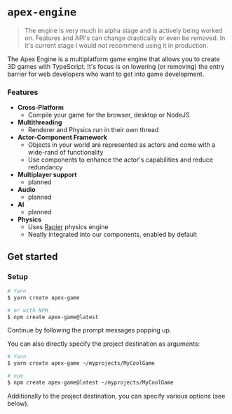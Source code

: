 # `apex-engine`

> The engine is very much in alpha stage and is actively being worked on. Features and API's can change drastically or even be removed. In it's current stage I would not recommend using it in production.

The Apex Engine is a multiplatform game engine that allows you to create 3D games with TypeScript. It's focus is on lowering (or removing) the entry barrier for web developers who want to get into game development.

### Features
- **Cross-Platform**
    - Compile your game for the browser, desktop or NodeJS
- **Multithreading**
    - Renderer and Physics run in their own thread
- **Actor-Component Framework**
    - Objects in your world are represented as actors and come with a wide-rand of functionality
    - Use components to enhance the actor's capabilities and reduce redundancy
- **Multiplayer support**
    - planned
- **Audio**
    - planned
- **AI**
    - planned
- **Physics**
    - Uses [Rapier](https://rapier.rs/docs/) physics engine
    - Neatly integrated into our components, enabled by default

## Get started

### Setup
```bash
# Yarn
$ yarn create apex-game

# or with NPM
$ npm create apex-game@latest
```

Continue by following the prompt messages popping up.

You can also directly specify the project destination as arguments:

```bash
# Yarn
$ yarn create apex-game ~/myprojects/MyCoolGame

# npm
$ npm create apex-game@latest ~/myprojects/MyCoolGame
```

Additionally to the project destination, you can specify various options (see below).